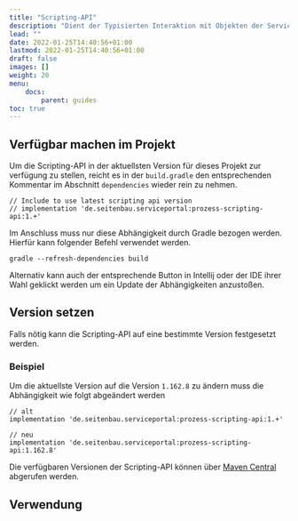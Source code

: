 ```yaml
---
title: "Scripting-API"
description: "Dient der Typisierten Interaktion mit Objekten der Serviceplattform."
lead: ""
date: 2022-01-25T14:40:56+01:00
lastmod: 2022-01-25T14:40:56+01:00
draft: false
images: []
weight: 20
menu:
    docs:
        parent: guides
toc: true
---
```




## Verfügbar machen im Projekt

Um die Scripting-API in der aktuellsten Version für dieses Projekt zur verfügung zu stellen, reicht es in der `build.gradle` den entsprechenden Kommentar im Abschnitt `dependencies` wieder rein zu nehmen.

```
// Include to use latest scripting api version
// implementation 'de.seitenbau.serviceportal:prozess-scripting-api:1.+'
```

Im Anschluss muss nur diese Abhängigkeit durch Gradle bezogen werden. Hierfür kann folgender Befehl verwendet werden.

```shell
gradle --refresh-dependencies build
```

Alternativ kann auch der entsprechende Button in Intellij oder der IDE ihrer Wahl geklickt werden um ein Update der Abhängigkeiten anzustoßen.


## Version setzen

Falls nötig kann die Scripting-API auf eine bestimmte Version festgesetzt werden.

### Beispiel

Um die aktuellste Version auf die Version `1.162.8` zu ändern muss die Abhängigkeit wie folgt abgeändert werden

```
// alt
implementation 'de.seitenbau.serviceportal:prozess-scripting-api:1.+' 

// neu
implementation 'de.seitenbau.serviceportal:prozess-scripting-api:1.162.8' 
```

Die verfügbaren Versionen der Scripting-API können über <a target="_blank" href="https://central.sonatype.com/artifact/de.seitenbau.serviceportal/prozess-scripting-api/1.162.8/versions">Maven Central</a> abgerufen werden.


## Verwendung

